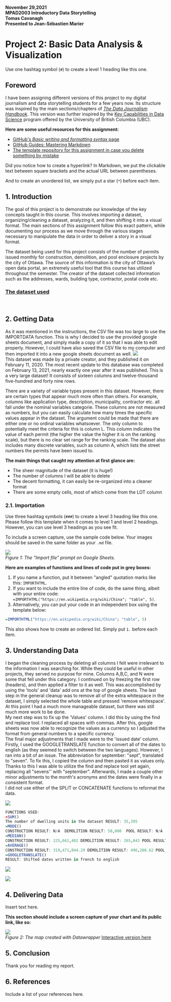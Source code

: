 **November 29,2021**<br>
**MPAD2003 Introductory Data Storytelling**<br>
**Tomas Cavanagh**<br>
**Presented to Jean-Sébastien Marier**<br>

# Project 2: Basic Data Analysis & Visualization

Use one hashtag symbol (`#`) to create a level 1 heading like this one.

## Foreword

I have been assigning different versions of this project to my digital journalism and data storytelling students for a few years now. Its structure was inspired by the main sections/chapters of [*The Data Journalism Handbook*](https://datajournalism.com/read/handbook/one/). This version was further inspired by the [Key Capabilities in Data Science](https://extendedlearning.ubc.ca/programs/key-capabilities-data-science) program offered by the University of British Columbia (UBC).

**Here are some useful resources for this assignment:**

* [GitHub's *Basic writing and formatting syntax* page](https://docs.github.com/en/github/writing-on-github/getting-started-with-writing-and-formatting-on-github/basic-writing-and-formatting-syntax)
* [GitHub Guides: Mastering Markdown](https://guides.github.com/features/mastering-markdown/)
* [The template repository for this assignment in case you delete something by mistake](https://github.com/jsmarier/Template-for-the-Basic-Data-Analysis-Visualization-Project)

Did you notice how to create a hyperlink? In Markdown, we put the clickable text between square brackets and the actual URL between parentheses.

And to create an unordered list, we simply put a star (`*`) before each item.

## 1. Introduction

The goal of this project is to demonstrate our knowledge of the key concepts taught in this course. This involves importing a dataset, organizing/cleaning a dataset, analyzing it, and then shifting it into a visual format. The main sections of this assignment follow this exact pattern, while documenting our process as we move through the various stages necessary to manipulate the data in order to deliver a story in a visual format.
 
The dataset being used for this project consists of the number of permits issued monthly for construction, demolition, and pool enclosure projects by the city of Ottawa. The source of this information is the city of Ottawa’s open data portal, an extremely useful tool that this course has utilized throughout the semester. The creator of the dataset collected information such as the addresses, wards, building type, contractor, postal code etc. 

### [The dataset used](https://docs.google.com/spreadsheets/d/1buEjY8FHbiGG7ASw9OTzUaKIsNsW6RLX--uKS8zwzNo/edit?usp=sharing)
<br>

## 2. Getting Data

As it was mentioned in the instructions, the CSV file was too large to use the IMPORTDATA function. This is why I decided to use the provided google sheets document, and simply made a copy of it so that I was able to edit properly. However, I could have also saved the CSV file to my computer and then imported it into a new google sheets document as well. 
![](InitialDataset.png)
<br>
This dataset was made by a private creator, and they published it on February 11, 2020. The most recent update to this database was completed on February 13, 2021, nearly exactly one year after it was published. This is a very large dataset! It consists of sixteen columns and twelve-thousand five-hundred and forty nine rows.  

There are a variety of variable types present in this dataset. However, there are certain types that appear much more often than others. For example, columns like application type, description, municipality, contractor etc. all fall under the nominal variables categorie. These columns are not measured as numbers, but you can easily calculate how many times the specific values appear in the dataset. The argument could be made that there are either one or no ordinal variables whatsoever. The only column to potentially meet the criteria for this is column L. This column indicates the value of each permit (the higher the value the higher it is on the ranking scale), but there is no clear set range for the ranking scale. The dataset also includes many discrete variables, such as column A, which lists the street numbers the permits have been issued to. 

**The main things that caught my attention at first glance are:**
- The sheer magnitude of the dataset (it is huge!)
- The number of columns I will be able to delete
- The decent formatting, it can easily be re-organized into a cleaner format
- There are some empty cells, most of which come from the LOT column


### 2.1. Importation

Use three hashtag symbols (`###`) to create a level 3 heading like this one. Please follow this template when it comes to level 1 and level 2 headings. However, you can use level 3 headings as you see fit.

To include a screen capture, use the sample code below. Your images should be saved in the same folder as your `.md` file.

![](import-screen-capture.png)<br>
*Figure 1: The "Import file" prompt on Google Sheets.*

**Here are examples of functions and lines of code put in grey boxes:**

1. If you name a function, put it between "angled" quotation marks like this: `IMPORTHTML`.
1. If you want to include the entire line of code, do the same thing, albeit with your entire code: `=IMPORTHTML("https://en.wikipedia.org/wiki/China"; "table", 5)`.
1. Alternatively, you can put your code in an independent box using the template below:

``` r
=IMPORTHTML("https://en.wikipedia.org/wiki/China"; "table", 5)
```
This also shows how to create an ordered list. Simply put `1.` before each item.

## 3. Understanding Data
 I began the cleaning process by deleting all columns I felt were irrelevant to the information I was searching for. While they could be useful in other projects, they served no purpose for mine. Columns A,B,C, and N were some that fell under this category. I continued on by freezing the first row (headers), and then applied a filter to it as well. This was accomplished by using the 'tools' and 'data' add ons at the top of google sheets. The last step in the general cleanup was to remove all of the extra whitespace in the dataset, I simply selected the whole table and pressed 'remove whitespace'. At this point I had a much more manageable dataset, but there was still much more work to be done. <br>
My next step was to fix up the 'Values' column. I did this by using the find and replace tool. I replaced all spaces with commas. After this, google sheets was now able to recognize the values as a currency so I adjusted the format from general numbers to a specific currency. <br>
The final major adjustments that I made were to the 'issued date' column. Firstly, I used the GOOGLETRANSLATE function to convert all of the dates to english (as they seemed to switch between the two languages). However, I ran into a bit of an issue. The abbreviation for september: "sept", translated to "seven". To fix this, I copied the column and then pasted it as values only. Thanks to this I was able to utilize the find and replace tool yet again, replacing all "sevens'' with "september". Afterwards, I made a couple other minor adjustments to the month's acronyms and the dates were finally in a consistent format.<br>
I did not use either of the SPLIT or CONCATENATE functions to reformat the data. 


![](CleanDataset.png)<br>

```r
FUNCTIONS USED:
=SUM() 
The number of dwelling units in the dataset RESULT: 35,395 
=MODE() 
CONSTRUCTION RESULT: N/A  DEMOLITION RESULT: 58,000  POOL RESULT: N/A
=MEDIAN() 
CONSTRUCTION RESULT: 225,661,402 DEMOLITION RESULT: 265,843 POOL RESULT: 0.00 
=AVERAGE() 
CONSTRUCTION RESULT: 319,471,044.29 DEMOLITION RESULT: 496,268.62 POOL RESULT: 0.00 
=GOOGLETRANSLATE() 
RESULT: Shifted dates written in french to english
```

![](PivotTable.png)<br>

![](chart.png)

## 4. Delivering Data

Insert text here.

**This section should include a screen capture of your chart and its public link, like so:**

![](map-screen-capture.png)<br>
*Figure 2: The map created with Datawrapper*
[Interactive version here](https://datawrapper.dwcdn.net/o7Wwp/2/)

## 5. Conclusion

Thank you for reading my report.

## 6. References

Include a list of your references here.

